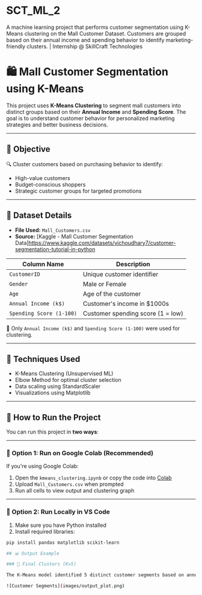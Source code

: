 # SCT_ML_2
A machine learning project that performs customer segmentation using K-Means clustering on the Mall Customer Dataset. Customers are grouped based on their annual income and spending behavior to identify marketing-friendly clusters. | Internship @ SkillCraft Technologies

# 🛍️ Mall Customer Segmentation using K-Means

This project uses **K-Means Clustering** to segment mall customers into distinct groups based on their **Annual Income** and **Spending Score**. The goal is to understand customer behavior for personalized marketing strategies and better business decisions.

---

## 📌 Objective

🔍 Cluster customers based on purchasing behavior to identify:
- High-value customers
- Budget-conscious shoppers
- Strategic customer groups for targeted promotions

---

## 🧾 Dataset Details

- **File Used:** `Mall_Customers.csv`
- **Source:** [Kaggle - Mall Customer Segmentation Data]https://www.kaggle.com/datasets/vjchoudhary7/customer-segmentation-tutorial-in-python

| Column Name             | Description                         |
|-------------------------|-------------------------------------|
| `CustomerID`            | Unique customer identifier          |
| `Gender`                | Male or Female                      |
| `Age`                   | Age of the customer                 |
| `Annual Income (k$)`    | Customer's income in $1000s         |
| `Spending Score (1-100)`| Customer spending score (1 = low)   |

📌 Only `Annual Income (k$)` and `Spending Score (1-100)` were used for clustering.

---

## 🧠 Techniques Used

- K-Means Clustering (Unsupervised ML)
- Elbow Method for optimal cluster selection
- Data scaling using StandardScaler
- Visualizations using Matplotlib

---

## 🚀 How to Run the Project

You can run this project in **two ways**:

---

### 🔹 Option 1: Run on Google Colab (Recommended)

If you're using Google Colab:

1. Open the `kmeans_clustering.ipynb` or copy the code into [Colab](https://colab.research.google.com/)
2. Upload `Mall_Customers.csv` when prompted
3. Run all cells to view output and clustering graph

---

### 🔹 Option 2: Run Locally in VS Code

1. Make sure you have Python installed
2. Install required libraries:
```bash
pip install pandas matplotlib scikit-learn

## 📊 Output Example

### 🔹 Final Clusters (K=5)

The K-Means model identified 5 distinct customer segments based on annual income and spending score.

![Customer Segments](images/output_plot.png)

